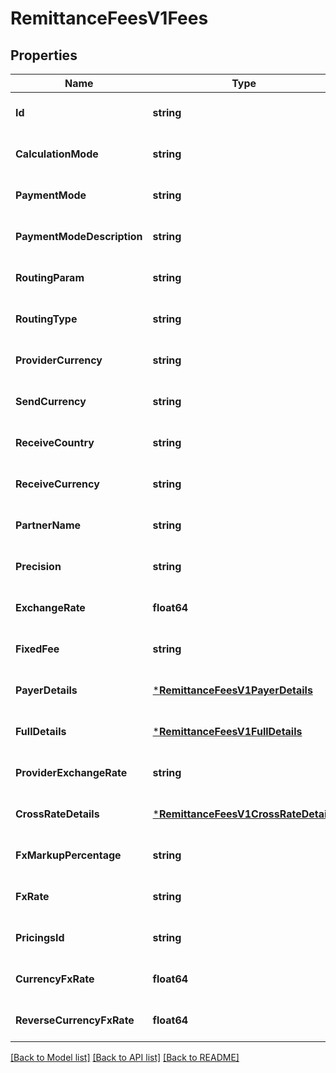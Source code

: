 # RemittanceFeesV1Fees

## Properties
Name | Type | Description | Notes
------------ | ------------- | ------------- | -------------
**Id** | **string** |  | [optional] [default to null]
**CalculationMode** | **string** |  | [optional] [default to null]
**PaymentMode** | **string** |  | [optional] [default to null]
**PaymentModeDescription** | **string** |  | [optional] [default to null]
**RoutingParam** | **string** |  | [optional] [default to null]
**RoutingType** | **string** |  | [optional] [default to null]
**ProviderCurrency** | **string** |  | [optional] [default to null]
**SendCurrency** | **string** |  | [optional] [default to null]
**ReceiveCountry** | **string** |  | [optional] [default to null]
**ReceiveCurrency** | **string** |  | [optional] [default to null]
**PartnerName** | **string** |  | [optional] [default to null]
**Precision** | **string** |  | [optional] [default to null]
**ExchangeRate** | **float64** |  | [optional] [default to null]
**FixedFee** | **string** |  | [optional] [default to null]
**PayerDetails** | [***RemittanceFeesV1PayerDetails**](Remittance_fees.v1_payer_details.md) |  | [optional] [default to null]
**FullDetails** | [***RemittanceFeesV1FullDetails**](Remittance_fees.v1_full_details.md) |  | [optional] [default to null]
**ProviderExchangeRate** | **string** |  | [optional] [default to null]
**CrossRateDetails** | [***RemittanceFeesV1CrossRateDetails**](Remittance_fees.v1_cross_rate_details.md) |  | [optional] [default to null]
**FxMarkupPercentage** | **string** |  | [optional] [default to null]
**FxRate** | **string** |  | [optional] [default to null]
**PricingsId** | **string** |  | [optional] [default to null]
**CurrencyFxRate** | **float64** |  | [optional] [default to null]
**ReverseCurrencyFxRate** | **float64** |  | [optional] [default to null]

[[Back to Model list]](../README.md#documentation-for-models) [[Back to API list]](../README.md#documentation-for-api-endpoints) [[Back to README]](../README.md)

